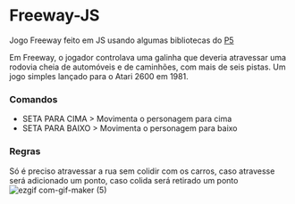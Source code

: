 # Freeway-JS

Jogo Freeway feito em JS usando algumas bibliotecas do <a href="https://editor.p5js.org/">P5</a>

Em Freeway, o jogador controlava uma galinha que deveria atravessar uma rodovia cheia de automóveis e de caminhões, com mais de seis pistas. Um jogo simples lançado para o Atari 2600 em 1981.

### Comandos
<ul>
  <li>SETA PARA CIMA > Movimenta o personagem para cima
  <li>SETA PARA BAIXO > Movimenta o personagem para baixo
</ul>

### Regras
Só é preciso atravessar a rua sem colidir com os carros, caso atravesse será adicionado um ponto, caso colida será retirado um ponto
![ezgif com-gif-maker (5)](https://user-images.githubusercontent.com/101290219/171549865-afc99514-bb69-46aa-bcce-47655fb863e6.gif)
